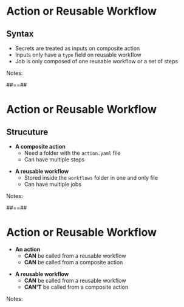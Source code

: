 <!-- .slide: -->

# Action or Reusable Workflow

## Syntax

- Secrets are treated as inputs on composite action
- Inputs only have a `type` field on reusable workflow
- Job is only composed of one reusable workflow or a set of steps
<!-- .element: class="list-fragment" -->

Notes:


##==##

# Action or Reusable Workflow

## Strucuture

- **A composite action**
  - Need a folder with the `action.yaml` file
  - Can have multiple steps
<!-- .element: class="list-fragment" -->

- **A reusable workflow**
  - Stored inside the `workflows` folder in one and only file
  - Can have multiple jobs
<!-- .element: class="list-fragment" -->

Notes:


##==##

# Action or Reusable Workflow

- **An action**
  - **CAN** be called from a reusable workflow
  - **CAN** be called from a composite action
<!-- .element: class="list-fragment" -->
  
- **A reusable workflow**
  - **CAN** be called from a reusable workflow
  - **CAN'T** be called from a composite action
<!-- .element: class="list-fragment" -->

Notes:
